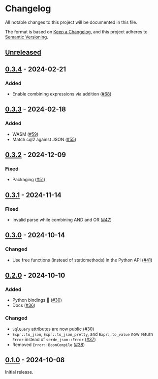 # Changelog

All notable changes to this project will be documented in this file.

The format is based on [Keep a Changelog](https://keepachangelog.com/en/1.0.0/), and this project adheres to [Semantic Versioning](https://semver.org/spec/v2.0.0.html).

## [Unreleased]

## [0.3.4] - 2024-02-21

### Added

- Enable combining expressions via addition ([#68](https://github.com/developmentseed/cql2-rs/pull/68))

## [0.3.3] - 2024-02-18

### Added

- WASM ([#59](https://github.com/developmentseed/cql2-rs/pull/59))
- Match cql2 against JSON ([#55](https://github.com/developmentseed/cql2-rs/pull/55))

## [0.3.2] - 2024-12-09

### Fixed

- Packaging ([#51](https://github.com/developmentseed/cql2-rs/pull/51))

## [0.3.1] - 2024-11-14

### Fixed

- Invalid parse while combining AND and OR ([#47](https://github.com/developmentseed/cql2-rs/pull/47))

## [0.3.0] - 2024-10-14

### Changed

- Use free functions (instead of staticmethods) in the Python API ([#41](https://github.com/developmentseed/cql2-rs/pull/41))

## [0.2.0] - 2024-10-10

### Added

- Python bindings 🐍 ([#30](https://github.com/developmentseed/cql2-rs/pull/30))
- Docs ([#36](https://github.com/developmentseed/cql2-rs/pull/36))

### Changed

- `SqlQuery` attributes are now public ([#30](https://github.com/developmentseed/cql2-rs/pull/30))
- `Expr::to_json`, `Expr::to_json_pretty`, and `Expr::to_value` now return `Error` instead of `serde_json::Error` ([#37](https://github.com/developmentseed/cql2-rs/pull/37))
- Removed `Error::BoonCompile` ([#38](https://github.com/developmentseed/cql2-rs/pull/38))

## [0.1.0] - 2024-10-08

Initial release.

[Unreleased]: https://github.com/developmentseed/cql-rs/compare/v0.3.4...main
[0.3.4]: https://github.com/developmentseed/cql-rs/releases/compare/v0.3.3...v0.3.4
[0.3.3]: https://github.com/developmentseed/cql-rs/releases/compare/v0.3.2...v0.3.3
[0.3.2]: https://github.com/developmentseed/cql-rs/releases/compare/v0.3.1...v0.3.2
[0.3.1]: https://github.com/developmentseed/cql-rs/releases/compare/v0.3.0...v0.3.1
[0.3.0]: https://github.com/developmentseed/cql-rs/releases/compare/v0.2.0...v0.3.0
[0.2.0]: https://github.com/developmentseed/cql-rs/releases/compare/v0.1.0...v0.2.0
[0.1.0]: https://github.com/developmentseed/cql-rs/releases/tag/v0.1.0

<!-- markdownlint-disable-file MD024 -->
